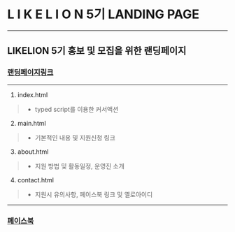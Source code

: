 # L I K E L I O N 5기 LANDING PAGE
-------------

## LIKELION 5기 홍보 및 모집을 위한 랜딩페이지 
### [랜딩페이지링크](http://mnu.likelion.org)
------------
1. index.html
> * typed script를 이용한 커서액션
2. main.html
> * 기본적인 내용 및 지원신청 링크
3. about.html
> * 지원 방법 및 활동일정, 운영진 소개
4. contact.html
> * 지원시 유의사항, 페이스북 링크 및 옐로아이디
-------------

### [페이스북](https://www.facebook.com/mokpolion/)
